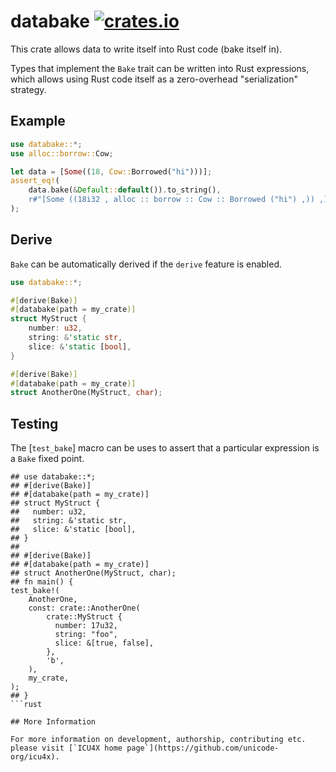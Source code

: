 # databake [![crates.io](https://img.shields.io/crates/v/databake)](https://crates.io/crates/databake)

This crate allows data to write itself into Rust code (bake itself in).

Types that implement the `Bake` trait can be written into Rust expressions,
which allows using Rust code itself as a zero-overhead "serialization" strategy.

## Example
```rust
use databake::*;
use alloc::borrow::Cow;

let data = [Some((18, Cow::Borrowed("hi")))];
assert_eq!(
    data.bake(&Default::default()).to_string(),
    r#"[Some ((18i32 , alloc :: borrow :: Cow :: Borrowed ("hi") ,)) ,]"#,
);
```

## Derive
`Bake` can be automatically derived if the `derive` feature is enabled.

```rust
use databake::*;

#[derive(Bake)]
#[databake(path = my_crate)]
struct MyStruct {
    number: u32,
    string: &'static str,
    slice: &'static [bool],
}

#[derive(Bake)]
#[databake(path = my_crate)]
struct AnotherOne(MyStruct, char);
```

## Testing
The [`test_bake`] macro can be uses to assert that a particular expression is a `Bake` fixed point.

```no_run https://github.com/rust-lang/rust/issues/98906
## use databake::*;
## #[derive(Bake)]
## #[databake(path = my_crate)]
## struct MyStruct {
##   number: u32,
##   string: &'static str,
##   slice: &'static [bool],
## }
##
## #[derive(Bake)]
## #[databake(path = my_crate)]
## struct AnotherOne(MyStruct, char);
## fn main() {
test_bake!(
    AnotherOne,
    const: crate::AnotherOne(
        crate::MyStruct {
          number: 17u32,
          string: "foo",
          slice: &[true, false],
        },
        'b',
    ),
    my_crate,
);
## }
```rust

## More Information

For more information on development, authorship, contributing etc. please visit [`ICU4X home page`](https://github.com/unicode-org/icu4x).
